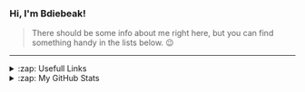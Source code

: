 ### Hi, I'm Bdiebeak!
> There should be some info about me right here, but you can find something handy in the lists below. :wink:
---
<details>
  <summary>:zap: Usefull Links</summary>
  <a href="https://bdiebeak.itch.io/">
    <img alt="ItchIo Badge" src="https://img.shields.io/badge/Itch.io-E4405F?style=for-the-badge&logo=itch.io&logoColor=white"/>
  </a>
  <a href="https://www.linkedin.com/in/vladislav-kapystinsky-166942231/">
    <img alt="LinkedIn Badge" src="https://img.shields.io/badge/LinkedIn-0077B5?style=for-the-badge&logo=linkedin&logoColor=white"/>
  </a>
</details>

<details>
  <summary>:zap: My GitHub Stats</summary>
  <img align="center" alt="Bdiebeak's GitHub Stats All" src="https://github-readme-stats.vercel.app/api?username=Bdiebeak&theme=dracula&show_icons=true&hide_border=true" />
  <img align="center" alt="Bdiebeak's GitHub Stats Streak" src="https://github-readme-streak-stats.herokuapp.com?user=Bdiebeak&theme=dracula&hide_border=true&date_format=M%20j%5B%2C%20Y%5D" />
</details>

<!--
**Bdiebeak/Bdiebeak** is a ✨ _special_ ✨ repository because its `README.md` (this file) appears on your GitHub profile.

Here are some ideas to get you started:

- 🔭 I’m currently working on ...
- 🌱 I’m currently learning ...
- 👯 I’m looking to collaborate on ...
- 🤔 I’m looking for help with ...
- 💬 Ask me about ...
- 📫 How to reach me: ...
- 😄 Pronouns: ...
- ⚡ Fun fact: ...
-->
